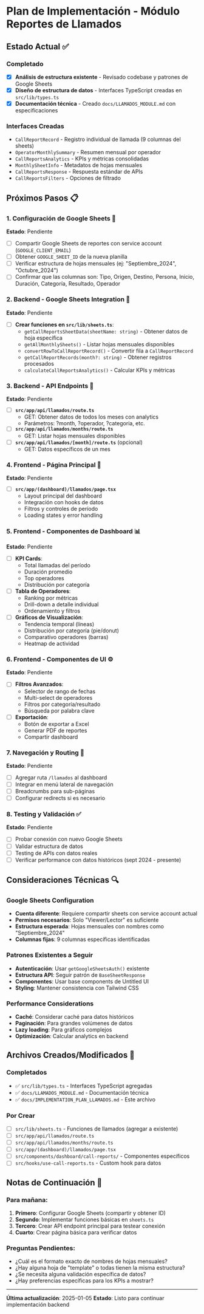 # Plan de Implementación - Módulo Reportes de Llamados

## Estado Actual ✅

### Completado
- [x] **Análisis de estructura existente** - Revisado codebase y patrones de Google Sheets
- [x] **Diseño de estructura de datos** - Interfaces TypeScript creadas en `src/lib/types.ts`
- [x] **Documentación técnica** - Creado `docs/LLAMADOS_MODULE.md` con especificaciones

### Interfaces Creadas
- `CallReportRecord` - Registro individual de llamada (9 columnas del sheets)
- `OperatorMonthlySummary` - Resumen mensual por operador
- `CallReportsAnalytics` - KPIs y métricas consolidadas
- `MonthlySheetInfo` - Metadatos de hojas mensuales
- `CallReportsResponse` - Respuesta estándar de APIs
- `CallReportsFilters` - Opciones de filtrado

## Próximos Pasos 📋

### 1. Configuración de Google Sheets 🔧
**Estado**: Pendiente
- [ ] Compartir Google Sheets de reportes con service account (`GOOGLE_CLIENT_EMAIL`)
- [ ] Obtener `GOOGLE_SHEET_ID` de la nueva planilla
- [ ] Verificar estructura de hojas mensuales (ej: "Septiembre_2024", "Octubre_2024")
- [ ] Confirmar que las columnas son: Tipo, Origen, Destino, Persona, Inicio, Duración, Categoría, Resultado, Operador

### 2. Backend - Google Sheets Integration 🔌
**Estado**: Pendiente
- [ ] **Crear funciones en `src/lib/sheets.ts`**:
  - `getCallReportsSheetData(sheetName: string)` - Obtener datos de hoja específica
  - `getAllMonthlySheets()` - Listar hojas mensuales disponibles
  - `convertRowToCallReportRecord()` - Convertir fila a `CallReportRecord`
  - `getCallReportRecords(month?: string)` - Obtener registros procesados
  - `calculateCallReportsAnalytics()` - Calcular KPIs y métricas

### 3. Backend - API Endpoints 🚀
**Estado**: Pendiente
- [ ] **`src/app/api/llamados/route.ts`**
  - GET: Obtener datos de todos los meses con analytics
  - Parámetros: ?month, ?operador, ?categoria, etc.
- [ ] **`src/app/api/llamados/months/route.ts`**
  - GET: Listar hojas mensuales disponibles
- [ ] **`src/app/api/llamados/[month]/route.ts`** (opcional)
  - GET: Datos específicos de un mes

### 4. Frontend - Página Principal 🎨
**Estado**: Pendiente
- [ ] **`src/app/(dashboard)/llamados/page.tsx`**
  - Layout principal del dashboard
  - Integración con hooks de datos
  - Filtros y controles de período
  - Loading states y error handling

### 5. Frontend - Componentes de Dashboard 📊
**Estado**: Pendiente
- [ ] **KPI Cards**:
  - Total llamadas del período
  - Duración promedio
  - Top operadores
  - Distribución por categoría
- [ ] **Tabla de Operadores**:
  - Ranking por métricas
  - Drill-down a detalle individual
  - Ordenamiento y filtros
- [ ] **Gráficos de Visualización**:
  - Tendencia temporal (líneas)
  - Distribución por categoría (pie/donut)
  - Comparativo operadores (barras)
  - Heatmap de actividad

### 6. Frontend - Componentes de UI ⚙️
**Estado**: Pendiente
- [ ] **Filtros Avanzados**:
  - Selector de rango de fechas
  - Multi-select de operadores
  - Filtros por categoría/resultado
  - Búsqueda por palabra clave
- [ ] **Exportación**:
  - Botón de exportar a Excel
  - Generar PDF de reportes
  - Compartir dashboard

### 7. Navegación y Routing 🧭
**Estado**: Pendiente
- [ ] Agregar ruta `/llamados` al dashboard
- [ ] Integrar en menú lateral de navegación
- [ ] Breadcrumbs para sub-páginas
- [ ] Configurar redirects si es necesario

### 8. Testing y Validación ✅
**Estado**: Pendiente
- [ ] Probar conexión con nuevo Google Sheets
- [ ] Validar estructura de datos
- [ ] Testing de APIs con datos reales
- [ ] Verificar performance con datos históricos (sept 2024 - presente)

## Consideraciones Técnicas 🔍

### Google Sheets Configuration
- **Cuenta diferente**: Requiere compartir sheets con service account actual
- **Permisos necesarios**: Solo "Viewer/Lector" es suficiente
- **Estructura esperada**: Hojas mensuales con nombres como "Septiembre_2024"
- **Columnas fijas**: 9 columnas específicas identificadas

### Patrones Existentes a Seguir
- **Autenticación**: Usar `getGoogleSheetsAuth()` existente
- **Estructura API**: Seguir patrón de `BaseSheetResponse`
- **Componentes**: Usar base components de Untitled UI
- **Styling**: Mantener consistencia con Tailwind CSS

### Performance Considerations
- **Caché**: Considerar caché para datos históricos
- **Paginación**: Para grandes volúmenes de datos
- **Lazy loading**: Para gráficos complejos
- **Optimización**: Calcular analytics en backend

## Archivos Creados/Modificados 📁

### Completados
- ✅ `src/lib/types.ts` - Interfaces TypeScript agregadas
- ✅ `docs/LLAMADOS_MODULE.md` - Documentación técnica
- ✅ `docs/IMPLEMENTATION_PLAN_LLAMADOS.md` - Este archivo

### Por Crear
- [ ] `src/lib/sheets.ts` - Funciones de llamados (agregar a existente)
- [ ] `src/app/api/llamados/route.ts`
- [ ] `src/app/api/llamados/months/route.ts`
- [ ] `src/app/(dashboard)/llamados/page.tsx`
- [ ] `src/components/dashboard/call-reports/` - Componentes específicos
- [ ] `src/hooks/use-call-reports.ts` - Custom hook para datos

## Notas de Continuación 📝

### Para mañana:
1. **Primero**: Configurar Google Sheets (compartir y obtener ID)
2. **Segundo**: Implementar funciones básicas en `sheets.ts`
3. **Tercero**: Crear API endpoint principal para testear conexión
4. **Cuarto**: Crear página básica para verificar datos

### Preguntas Pendientes:
- ¿Cuál es el formato exacto de nombres de hojas mensuales?
- ¿Hay alguna hoja de "template" o todas tienen la misma estructura?
- ¿Se necesita alguna validación específica de datos?
- ¿Hay preferencias específicas para los KPIs a mostrar?

---

**Última actualización**: 2025-01-05
**Estado**: Listo para continuar implementación backend
